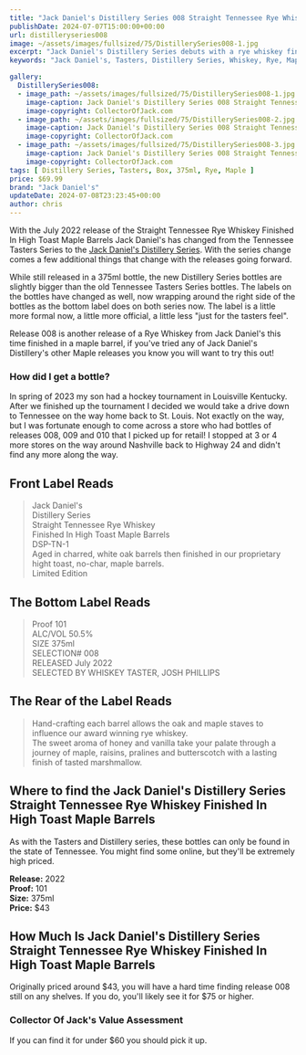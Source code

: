```yaml
---
title: "Jack Daniel's Distillery Series 008 Straight Tennessee Rye Whiskey Finished In High Toast Maple Barrels"
publishDate: 2024-07-07T15:00:00+00:00
url: distilleryseries008
image: ~/assets/images/fullsized/75/DistillerySeries008-1.jpg
excerpt: "Jack Daniel's Distillery Series debuts with a rye whiskey finished in high-toast maple barrels. Formerly the Tasters Series."
keywords: "Jack Daniel's, Tasters, Distillery Series, Whiskey, Rye, Maple"

gallery:
  DistillerySeries008:
  - image_path: ~/assets/images/fullsized/75/DistillerySeries008-1.jpg
    image-caption: Jack Daniel's Distillery Series 008 Straight Tennessee Rye Whiskey Finished In High Toast Maple Barrels Front of Bottle
    image-copyright: CollectorOfJack.com
  - image_path: ~/assets/images/fullsized/75/DistillerySeries008-2.jpg
    image-caption: Jack Daniel's Distillery Series 008 Straight Tennessee Rye Whiskey Finished In High Toast Maple Barrels Side/Rear of Bottle
    image-copyright: CollectorOfJack.com
  - image_path: ~/assets/images/fullsized/75/DistillerySeries008-3.jpg
    image-caption: Jack Daniel's Distillery Series 008 Straight Tennessee Rye Whiskey Finished In High Toast Maple Barrels Front from Angle
    image-copyright: CollectorOfJack.com
tags: [ Distillery Series, Tasters, Box, 375ml, Rye, Maple ]
price: $69.99
brand: "Jack Daniel's"
updateDate: 2024-07-08T23:23:45+00:00
author: chris
---
```

With the July 2022 release of the Straight Tennessee Rye Whiskey Finished In High Toast Maple Barrels Jack Daniel's has changed from the Tennessee Tasters Series to the [Jack Daniel's Distillery Series](/series/tasters-distillery). With the series change comes a few additional things that change with the releases going forward. 

While still released in a 375ml bottle, the new Distillery Series bottles are slightly bigger than the old Tennessee Tasters Series bottles. The labels on the bottles have changed as well, now wrapping around the right side of the bottles as the bottom label does on both series now. The label is a little more formal now, a little more official, a little less "just for the tasters feel". 

Release 008 is another release of a Rye Whiskey from Jack Daniel's this time finished in a maple barrel, if you've tried any of Jack Daniel's Distillery's other Maple releases you know you will want to try this out! 

### How did I get a bottle?
In spring of 2023 my son had a hockey tournament in Louisville Kentucky. After we finished up the tournament I decided we would take a drive down to Tennessee on the way home back to St. Louis. Not exactly on the way, but I was fortunate enough to come across a store who had bottles of releases 008, 009 and 010 that I picked up for retail! I stopped at 3 or 4 more stores on the way around Nashville back to Highway 24 and didn't find any more along the way. 

## Front Label Reads
> Jack Daniel's  
> Distillery Series  
> Straight Tennessee Rye Whiskey  
> Finished In High Toast Maple Barrels  
> DSP-TN-1  
> Aged in charred, white oak barrels then finished in our proprietary hight toast, no-char, maple barrels.  
> Limited Edition

## The Bottom Label Reads
> Proof 101  
> ALC/VOL 50.5%  
> SIZE 375ml  
> SELECTION# 008  
> RELEASED July 2022  
> SELECTED BY WHISKEY TASTER, JOSH PHILLIPS  

## The Rear of the Label Reads
> Hand-crafting each barrel allows the oak and maple staves to influence our award winning rye whiskey.  
> The sweet aroma of honey and vanilla take your palate through a journey of maple, raisins, pralines and butterscotch with a lasting finish of tasted marshmallow.

## Where to find the Jack Daniel's Distillery Series Straight Tennessee Rye Whiskey Finished In High Toast Maple Barrels
As with the Tasters and Distillery series, these bottles can only be found in the state of Tennessee. You might find some online, but they'll be extremely high priced.

**Release:** 2022  
**Proof:** 101  
**Size:** 375ml  
**Price:** $43


## How Much Is Jack Daniel's Distillery Series Straight Tennessee Rye Whiskey Finished In High Toast Maple Barrels
Originally priced around $43, you will have a hard time finding release 008 still on any shelves. If you do, you'll likely see it for $75 or higher.
 
### Collector Of Jack's Value Assessment
If you can find it for under $60 you should pick it up.

